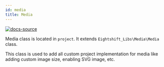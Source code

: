 ```yaml
---
id: media
title: Media
---
```


[![docs-source](https://img.shields.io/badge/source-eigthshift--boilerplate-red?style=for-the-badge&logo=wordpress&labelColor=2a2a2a)](https://github.com/infinum/eightshift-boilerplate/blob/develop/src/media/class-media.php)

Media class is located in `project`. It extends `Eightshift_Libs\Media\Media` class.

This class is used to add all custom project implementation for media like adding custom image size, enabling SVG image, etc.
